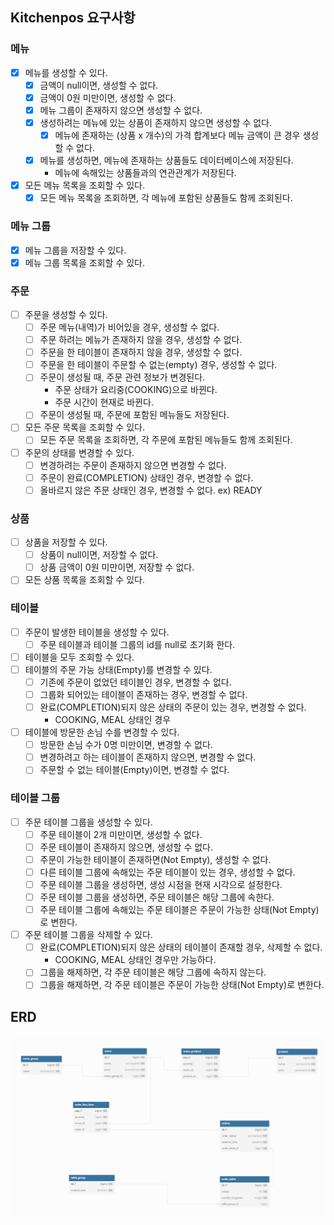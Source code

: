 ## Kitchenpos 요구사항

### 메뉴
- [X] 메뉴를 생성할 수 있다.
  - [X] 금액이 null이면, 생성할 수 없다.
  - [X] 금액이 0원 미만이면, 생성할 수 없다.
  - [X] 메뉴 그룹이 존재하지 않으면 생성할 수 없다.
  - [X] 생성하려는 메뉴에 있는 상품이 존재하지 않으면 생성할 수 없다.
    - [X] 메뉴에 존재하는 (상품 x 개수)의 가격 합계보다 메뉴 금액이 큰 경우 생성할 수 없다.
  - [X] 메뉴를 생성하면, 메뉴에 존재하는 상품들도 데이터베이스에 저장된다.
    - 메뉴에 속해있는 상품들과의 연관관계가 저장된다.
- [X] 모든 메뉴 목록을 조회할 수 있다.
  - [X] 모든 메뉴 목록을 조회하면, 각 메뉴에 포함된 상품들도 함께 조회된다.

### 메뉴 그룹
- [X] 메뉴 그룹을 저장할 수 있다.
- [X] 메뉴 그룹 목록을 조회할 수 있다.

### 주문
- [ ] 주문을 생성할 수 있다.
  - [ ] 주문 메뉴(내역)가 비어있을 경우, 생성할 수 없다.
  - [ ] 주문 하려는 메뉴가 존재하지 않을 경우, 생성할 수 없다.
  - [ ] 주문을 한 테이블이 존재하지 않을 경우, 생성할 수 없다.
  - [ ] 주문을 한 테이블이 주문할 수 없는(empty) 경우, 생성할 수 없다.
  - [ ] 주문이 생성될 때, 주문 관련 정보가 변경된다. 
    - 주문 상태가 요리중(COOKING)으로 바뀐다.
    - 주문 시간이 현재로 바뀐다.
  - [ ] 주문이 생성될 때, 주문에 포함된 메뉴들도 저장된다.
- [ ] 모든 주문 목록을 조회할 수 있다.
  - [ ] 모든 주문 목록을 조회하면, 각 주문에 포함된 메뉴들도 함께 조회된다.
- [ ] 주문의 상태를 변경할 수 있다.
  - [ ] 변경하려는 주문이 존재하지 않으면 변경할 수 없다.
  - [ ] 주문이 완료(COMPLETION) 상태인 경우, 변경할 수 없다.
  - [ ] 올바르지 않은 주문 상태인 경우, 변경할 수 없다. ex) READY

### 상품
- [ ] 상품을 저장할 수 있다.
  - [ ] 상품이 null이면, 저장할 수 없다.
  - [ ] 상품 금액이 0원 미만이면, 저장할 수 없다.
- [ ] 모든 상품 목록을 조회할 수 있다.

### 테이블
- [ ] 주문이 발생한 테이블을 생성할 수 있다.
  - [ ] 주문 테이블과 테이블 그룹의 id를 null로 초기화 한다.
- [ ] 테이블을 모두 조회할 수 있다.
- [ ] 테이블의 주문 가능 상태(Empty)를 변경할 수 있다.
  - [ ] 기존에 주문이 없었던 테이블인 경우, 변경할 수 없다.
  - [ ] 그룹화 되어있는 테이블이 존재하는 경우, 변경할 수 없다.
  - [ ] 완료(COMPLETION)되지 않은 상태의 주문이 있는 경우, 변경할 수 없다.
    - COOKING, MEAL 상태인 경우
- [ ] 테이블에 방문한 손님 수를 변경할 수 있다.
  - [ ] 방문한 손님 수가 0명 미만이면, 변경할 수 없다.
  - [ ] 변경하려고 하는 테이블이 존재하지 않으면, 변경할 수 없다.
  - [ ] 주문할 수 없는 테이블(Empty)이면, 변경할 수 없다.

### 테이블 그룹
- [ ] 주문 테이블 그룹을 생성할 수 있다.
  - [ ] 주문 테이블이 2개 미만이면, 생성할 수 없다.
  - [ ] 주문 테이블이 존재하지 않으면, 생성할 수 없다.
  - [ ] 주문이 가능한 테이블이 존재하면(Not Empty), 생성할 수 없다.
  - [ ] 다른 테이블 그룹에 속해있는 주문 테이블이 있는 경우, 생성할 수 없다.
  - [ ] 주문 테이블 그룹을 생성하면, 생성 시점을 현재 시각으로 설정한다.
  - [ ] 주문 테이블 그룹을 생성하면, 주문 테이블은 해당 그룹에 속한다.
  - [ ] 주문 테이블 그룹에 속해있는 주문 테이블은 주문이 가능한 상태(Not Empty)로 변한다.
- [ ] 주문 테이블 그룹을 삭제할 수 있다.
  - [ ] 완료(COMPLETION)되지 않은 상태의 테이블이 존재할 경우, 삭제할 수 없다.
    - COOKING, MEAL 상태인 경우만 가능하다.
  - [ ] 그룹을 해제하면, 각 주문 테이블은 해당 그룹에 속하지 않는다.
  - [ ] 그룹을 해제하면, 각 주문 테이블은 주문이 가능한 상태(Not Empty)로 변한다.

## ERD
![img.png](images%2Fimg.png)
